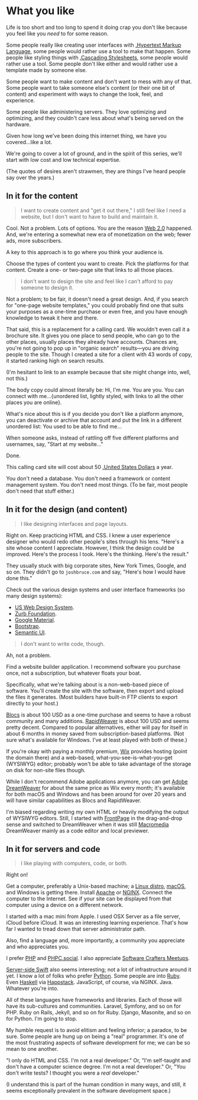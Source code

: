 # What you like

Life is too short and too long to spend it doing crap you don't like because you feel like you *need* to for some reason.

Some people really like creating user interfaces with [.Hypertext Markup Language](HTML), some people would rather use a tool to make that happen. Some people like styling things with [.Cascading Stylesheets](CSS), some people would rather use a tool. Some people don't like either and would rather use a template made by someone else.

Some people want to make content and don't want to mess with any of that. Some people want to take someone else's content (or their one bit of content) and experiment with ways to change the look, feel, and experience.

Some people like administering servers. They love optimizing and optimizing, and they couldn't care less about what's being served on the hardware.

Given how long we've been doing this internet thing, we have you covered...like a lot.

We're going to cover a lot of ground, and in the spirit of this series, we'll start with low cost and low technical expertise.

(The quotes of desires aren't strawmen, they are things I've heard people say over the years.)

## In it for the content

> I want to create content and "get it out there," I still feel like I need a website, but I don't want to have to build and maintain it.

Cool. Not a problem. Lots of options. You are the reason [Web 2.0](https://en.wikipedia.org/wiki/Web_2.0) happened. And, we're entering a somewhat new era of monetization on the web; fewer ads, more subscribers.

A key to this approach is to go where you think your audience is.

Choose the types of content you want to create. Pick the platforms for that content. Create a one- or two-page site that links to all those places.

> I don't want to design the site and feel like I can't afford to pay someone to design it.

Not a problem; to be fair, it doesn't need a great design. And, if you search for "one-page website templates," you could probably find one that suits your purposes as a one-time purchase or even free, and you have enough knowledge to tweak it here and there.

That said, this is a replacement for a calling card. We wouldn't even call it a brochure site. It gives you one place to send people, who can go to the other places, usually places they already have accounts. Chances are, you're not going to pop up in "organic search" results—you are driving people to the site. Though I created a site for a client with 43 words of copy, it started ranking high on search results.

(I'm hesitant to link to an example because that site might change into, well, not this.)

The body copy could almost literally be: Hi, I'm me. You are you. You can connect with me...{unordered list, lightly styled, with links to all the other places you are online}.

What's nice about this is if you decide you don't like a platform anymore, you can deactivate or archive that account and put the link in a different unordered list: You used to be able to find me...

When someone asks, instead of rattling off five different platforms and usernames, say, "Start at my website..."

Done.

This calling card site will cost about 50 [.United States Dollars](USD) a year.

You don't need a database. You don't need a framework or content management system. You don't need most things. (To be fair, most people don't need that stuff either.)

## In it for the design (and content)

> I like designing interfaces and page layouts.

Right on. Keep practicing HTML and CSS. I knew a user experience designer who would redo other people's sites through his lens. "Here's a site whose content I appreciate. However, I think the design could be improved. Here's the process I took. Here's the thinking. Here's the result."

They usually stuck with big corporate sites, New York Times, Google, and so on. They didn't go to `joshbruce.com` and say, "Here's how I would have done this."

Check out the various design systems and user interface frameworks (so many design systems):

- [US Web Design System](https://designsystem.digital.gov).
- [Zurb Foundation](https://get.foundation/sites/docs-v5/).
- [Google Material](https://m3.material.io).
- [Bootstrap](https://getbootstrap.com).
- [Semantic UI](https://semantic-ui.com).

> I don't want to write code, though.

Ah, not a problem.

Find a website builder application. I recommend software you purchase once, not a subscription, but whatever floats your boat.

Specifically, what we're talking about is a non-web-based piece of software. You'll create the site with the software, then export and upload the files it generates. (Most builders have built-in FTP clients to export directly to your host.)

[Blocs](https://blocsapp.com) is about 100 USD as a one-time purchase and seems to have a robust community and many additions. [RapidWeaver](https://www.realmacsoftware.com/rapidweaver/) is about 100 USD and seems pretty decent. Compared to popular alternatives, either will pay for itself in about 6 months in money saved from subscription-based platforms. (Not sure what's available for Windows. I've at least played with both of these.)

If you're okay with paying a monthly premium, [Wix](https://www.wix.com/upgrade/website) provides hosting (point the domain there) and a web-based, what-you-see-is-what-you-get (WYSIWYG) editor; probably won't be able to take advantage of the storage on disk for non-site files though. 

While I don't recommend Adobe applications anymore, you can get [Adobe DreamWeaver](https://www.adobe.com/products/dreamweaver.html) for about the same price as Wix every month; it's available for both macOS and Windows and has been around for over 20 years and will have similar capabilities as Blocs and RapidWeaver.

I'm biased regarding writing my own HTML or heavily modifying the output of WYSIWYG editors. Still, I started with [FrontPage](https://en.wikipedia.org/wiki/Microsoft_FrontPage) in the drag-and-drop sense and switched to DreamWeaver when it was still [Macromedia](https://en.wikipedia.org/wiki/Macromedia) DreamWeaver mainly as a code editor and local previewer.

## In it for servers and code

> I like playing with computers, code, or both.

Right on!

Get a computer, preferably a Unix-based machine; a [Linux distro](https://www.linux.org/pages/download/), [macOS](https://support.apple.com/macos), and Windows is getting there. Install [Apache](https://www.apache.org) or [NGINX](https://nginx.org/en/). Connect the computer to the Internet. See if your site can be displayed from that computer using a device on a different network.

I started with a mac mini from Apple. I used OSX Server as a file server, iCloud before iCloud. It was an interesting learning experience. That's how far I wanted to tread down that server administrator path.

Also, find a language and, more importantly, a community you appreciate and who appreciates you.

I prefer [PHP](https://www.php.net) and [PHPC.social](https://phpc.social/getting-started). I also appreciate [Software Crafters Meetups](https://www.meetup.com/seattle-software-craftsmanship/).

[Server-side Swift](https://www.swift.org/server/) also seems interesting; not a lot of infrastructure around it yet. I know a lot of folks who prefer [Python](https://www.python.org). Some people are into [Ruby](https://www.ruby-lang.org/en/). Even [Haskell](https://www.haskell.org) via [Happstack](https://www.happstack.com/page/view-page-slug/1/happstack). JavaScript, of course, via NGINX. Java. Whatever you're into.

All of these languages have frameworks and libraries. Each of those will have its sub-cultures and communities. Laravel, Symfony, and so on for PHP. Ruby on Rails, Jekyll, and so on for Ruby. Django, Masonite, and so on for Python. I'm going to stop.

My humble request is to avoid elitism and feeling inferior; a paradox, to be sure. Some people are hung up on being a "real" programmer. It's one of the most frustrating aspects of software development for me; we can be so mean to one another. 

"I only do HTML and CSS. I'm not a real developer." Or, "I'm self-taught and don't have a computer science degree. I'm not a real developer." Or, "You don't write tests? I thought you were a *real* developer." 

(I understand this is part of the human condition in many ways, and still, it seems exceptionally prevalent in the software development space.)